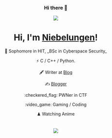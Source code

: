 <h3 align="center">Hi there 👋</h3>

<!--
**Niebelungen-D/Niebelungen-D** is a ✨ _special_ ✨ repository because its `README.md` (this file) appears on your GitHub profile.

Here are some ideas to get you started:

- 🔭 I’m currently working on ...
- 🌱 I’m currently learning ...
- 👯 I’m looking to collaborate on ...
- 🤔 I’m looking for help with ...
- 💬 Ask me about ...
- 📫 How to reach me: ...
- 😄 Pronouns: ...
- ⚡ Fun fact: ...
-->

<p align="center"><img src="https://i.giphy.com/RThN0hOS2GO4M.gif" /></p>
<h1 align="center">Hi, I'm <a href="https://niebelungen-d.top//">Niebelungen</a>!</h1> 
<div align="center"> 
<p > 🍻 Sophomore in HIT, _BSc in Cyberspace Security_</p>
<p > ⚡ C / C++ / Python.</p>
<p align="center"> 🖋 Writer at <a href="https://niebelungen.top/">Blog</a></p>
<p align="center"> ✍️ <a href="https://niebelungen.top/">Blogger</a></p>
<p align="center"> :checkered_flag: PWNer in CTF</p>
<p align="center"> :video_game: Gaming / Coding</p>
<p align="center"> ♟ Watching Anime </p>
</div>

<h1 align="center"></h1>
<p align="center">
  <a href="https://github.com/Niebelungen-D"><img src="https://github-readme-stats.vercel.app/api?username=Niebelungen-D&hide_border=true&show_icons=true"></a>
</p>

